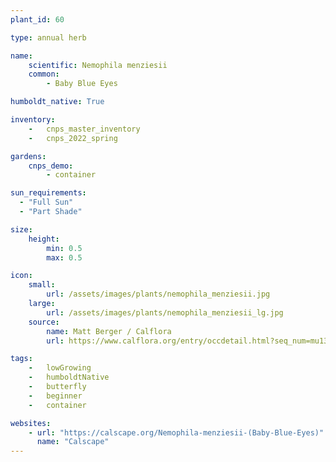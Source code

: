 ```yaml
---
plant_id: 60

type: annual herb

name: 
    scientific: Nemophila menziesii
    common: 
        - Baby Blue Eyes   

humboldt_native: True

inventory: 
    -   cnps_master_inventory
    -   cnps_2022_spring

gardens:
    cnps_demo:
        - container

sun_requirements:
  - "Full Sun"
  - "Part Shade"

size:
    height: 
        min: 0.5
        max: 0.5

icon: 
    small: 
        url: /assets/images/plants/nemophila_menziesii.jpg 
    large: 
        url: /assets/images/plants/nemophila_menziesii_lg.jpg 
    source: 
        name: Matt Berger / Calflora
        url: https://www.calflora.org/entry/occdetail.html?seq_num=mu1390 

tags:  
    -   lowGrowing
    -   humboldtNative
    -   butterfly
    -   beginner
    -   container

websites: 
    - url: "https://calscape.org/Nemophila-menziesii-(Baby-Blue-Eyes)"
      name: "Calscape"
---
```

